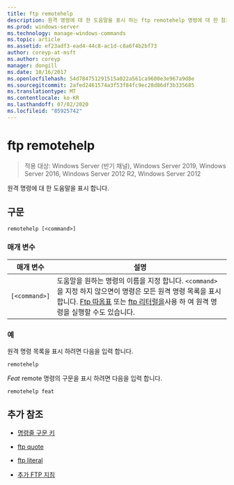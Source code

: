 ```yaml
---
title: ftp remotehelp
description: 원격 명령에 대 한 도움말을 표시 하는 ftp remotehelp 명령에 대 한 참조 문서입니다.
ms.prod: windows-server
ms.technology: manage-windows-commands
ms.topic: article
ms.assetid: ef23adf3-ead4-44c8-ac1d-c8a6f4b2bf73
author: coreyp-at-msft
ms.author: coreyp
manager: dongill
ms.date: 10/16/2017
ms.openlocfilehash: 54d784751291515a022a561ca9600e3e967a9d8e
ms.sourcegitcommit: 2afed2461574a3f53f84fc9ec28d86df3b335685
ms.translationtype: MT
ms.contentlocale: ko-KR
ms.lasthandoff: 07/02/2020
ms.locfileid: "85925742"
---
```

# <a name="ftp-remotehelp"></a>ftp remotehelp

> 적용 대상: Windows Server (반기 채널), Windows Server 2019, Windows Server 2016, Windows Server 2012 R2, Windows Server 2012

원격 명령에 대 한 도움말을 표시 합니다.

## <a name="syntax"></a>구문

```
remotehelp [<command>]
```

### <a name="parameters"></a>매개 변수

| 매개 변수 | 설명 |
| ------- | -------- |
| `[<command>]` | 도움말을 원하는 명령의 이름을 지정 합니다. `<command>`을 지정 하지 않으면이 명령은 모든 원격 명령 목록을 표시 합니다. [Ftp 따옴표](ftp-quote.md) 또는 [ftp 리터럴을](ftp-literal_1.md)사용 하 여 원격 명령을 실행할 수도 있습니다. |

### <a name="examples"></a>예

원격 명령 목록을 표시 하려면 다음을 입력 합니다.

```
remotehelp
```

*Feat* remote 명령의 구문을 표시 하려면 다음을 입력 합니다.

```
remotehelp feat
```

## <a name="additional-references"></a>추가 참조

- [명령줄 구문 키](command-line-syntax-key.md)

- [ftp quote](ftp-quote.md)

- [ftp literal](ftp-literal_1.md)

- [추가 FTP 지침](https://docs.microsoft.com/previous-versions/orphan-topics/ws.10/cc756013(v=ws.10))
